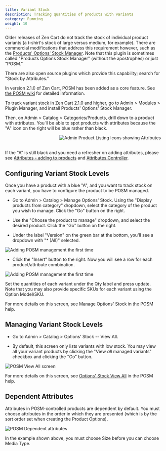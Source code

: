 ```yaml
---
title: Variant Stock 
description: Tracking quantities of products with variants 
category: Running
weight: 10
---
```


Older releases of Zen Cart do not track the stock of individual product variants (a t-shirt's stock of large versus medium, for example).  There are commercial modifications that address this requirement however, such as 
the [Products' Options' Stock Manager](https://vinosdefrutastropicales.com/product_extra_files/options_stock/readme.html).
Note that this plugin is sometimes called "Products Options Stock Manager" (without the apostrophes) or just "POSM."

There are also open source plugins which provide this capability; search for "Stock by Attributes."

In version 2.1.0 of Zen Cart, POSM has been added as a core feature.
See [the POSM wiki](https://github.com/lat9/options_stock_support/wiki) for detailed information. 

To track variant stock in Zen Cart 2.1.0 and higher, go to Admin > Modules > Plugin Manager, and install Products' Options' Stock Manager. 

Then, on Admin > Catalog > Categories/Products, drill down to a product with attributes.  You'll be able to spot products with attributes because the "A" icon on the right will be blue rather than black. 

<img src="/images/products_icons_attrs.png" alt="Admin Product Listing Icons showing Attributes" style="float: right" />
<br clear="all" />
<br>

If the "A" is still black and you need a refresher on adding attributes, please see [Attributes - adding to products](/user/products/attributes/) and [Attributes Controller](/user/admin_pages/catalog/attributes_controller/).

## Configuring Variant Stock Levels 

Once you have a product with a blue "A", and you want to track stock on each variant, you have to configure the product to  be POSM managed. 

- Go to Admin > Catalog > Manage Options' Stock.  Using the "Display products from category" dropdown, select the category of the product you wish to manage.  Click the "Go" button on the right. 

- Use the "Choose the product to manage" dropdown, and select the desired product.  Click the "Go" button on the right.

- Under the label "Version" on the green bar at the bottom, you'll see a dropdown with "* (All)" selected.  

![Adding POSM management the first time](/images/posm_new_1.png)

- Click the "Insert" button to the right. Now you will see a row for each product/attribute combination. 

![Adding POSM management the first time](/images/posm_new_2.png)

Set the quantities of each variant under the Qty label and press update.
Note that you may also provide specific SKUs for each variant using the Option Model/SKU.

For more details on this screen, see [Manage Options' Stock](https://github.com/lat9/options_stock_support/wiki/Admin-User-Interface-Changes#catalog--manage-options-stock) in the POSM help. 

## Managing Variant Stock Levels 

- Go to Admin > Catalog > Options' Stock -- View All.  

- By default, this screen only lists variants with low stock.  You may view all your variant products by clicking the "View *all* managed variants" checkbox and clicking the "Go" button. 

![POSM View All screen](/images/posm_view_all.png)

For more details on this screen, see [Options' Stock View All](https://github.com/lat9/options_stock_support/wiki/Admin-User-Interface-Changes#catalog--options-stock-view-all) in the POSM help. 

## Dependent Attributes

Attributes in POSM-controlled products are dependent by default.  You must choose attributes in the order in which they are presented (which is by the sort order set when creating the Product Options). 

![POSM Dependent attributes](/images/dependent_attributes.png)

In the example shown above, you must choose Size before you can choose Media Type.
